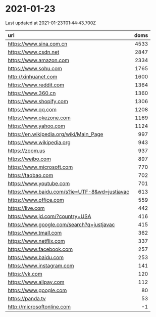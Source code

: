 # 2021-01-23

<!-- BEGIN -->
Last updated at 2021-01-23T01:44:43.700Z

url | doms
:- | -:
https://www.sina.com.cn | 4533
https://www.csdn.net | 2847
https://www.amazon.com | 2334
https://www.sohu.com | 1765
http://xinhuanet.com | 1600
https://www.reddit.com | 1364
https://www.360.cn | 1360
https://www.shopify.com | 1306
https://www.qq.com | 1208
https://www.okezone.com | 1169
https://www.yahoo.com | 1124
https://en.wikipedia.org/wiki/Main_Page | 997
https://www.wikipedia.org | 943
https://zoom.us | 937
https://weibo.com | 897
https://www.microsoft.com | 770
https://taobao.com | 702
https://www.youtube.com | 701
https://www.baidu.com/s?ie=UTF-8&wd=justjavac | 613
https://www.office.com | 559
https://live.com | 442
https://www.jd.com/?country=USA | 416
https://www.google.com/search?q=justjavac | 415
https://www.tmall.com | 362
https://www.netflix.com | 337
https://www.facebook.com | 257
https://www.baidu.com | 253
https://www.instagram.com | 141
https://vk.com | 120
https://www.alipay.com | 112
https://www.google.com | 80
https://panda.tv | 53
http://microsoftonline.com | -1
<!-- END -->

